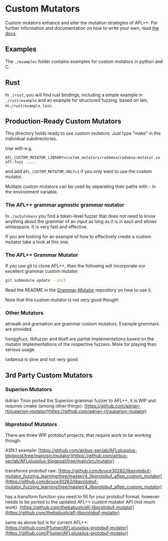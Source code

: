 # Custom Mutators

Custom mutators enhance and alter the mutation strategies of AFL++.
For further information and documentation on how to write your own, read [the docs](../docs/custom_mutators.md).

## Examples

The `./examples` folder contains examples for custom mutators in python and C.

## Rust

In `./rust`, you will find rust bindings, including a simple example in `./rust/example` and an example for structured
fuzzing, based on lain, in`./rust/example_lain`.

## Production-Ready Custom Mutators

This directory holds ready to use custom mutators.
Just type "make" in the individual subdirectories.

Use with e.g.

`AFL_CUSTOM_MUTATOR_LIBRARY=custom_mutators/radamsa/radamsa-mutator.so afl-fuzz ....`

and add `AFL_CUSTOM_MUTATOR_ONLY=1` if you only want to use the custom mutator.

Multiple custom mutators can be used by separating their paths with `:` in the environment variable.

### The AFL++ grammar agnostic grammar mutator

In `./autotokens` you find a token-level fuzzer that does not need to know
anything about the grammar of an input as long as it is in ascii and allows
whitespace.
It is very fast and effective.

If you are looking for an example of how to effectively create a custom
mutator take a look at this one.

### The AFL++ Grammar Mutator

If you use git to clone AFL++, then the following will incorporate our
excellent grammar custom mutator:

```sh
git submodule update --init
```

Read the README in the [Grammar-Mutator] repository on how to use it.

[Grammar-Mutator]: https://github.com/AFLplusplus/Grammar-Mutator

Note that this custom mutator is not very good though!

### Other Mutators

atnwalk and gramatron are grammar custom mutators. Example grammars are
provided.

honggfuzz, libfuzzer and libafl are partial implementations based on the
mutator implementations of the respective fuzzers.
More for playing than serious usage.

radamsa is slow and not very good.

## 3rd Party Custom Mutators

### Superion Mutators

Adrian Tiron ported the Superion grammar fuzzer to AFL++, it is WIP and
requires cmake (among other things):
[https://github.com/adrian-rt/superion-mutator](https://github.com/adrian-rt/superion-mutator)

### libprotobuf Mutators

There are three WIP protobuf projects, that require work to be working though:

ASN.1 example:
[https://github.com/airbus-seclab/AFLplusplus-blogpost/tree/main/src/mutator](https://github.com/airbus-seclab/AFLplusplus-blogpost/tree/main/src/mutator)

transforms protobuf raw:
[https://github.com/bruce30262/libprotobuf-mutator_fuzzing_learning/tree/master/4_libprotobuf_aflpp_custom_mutator](https://github.com/bruce30262/libprotobuf-mutator_fuzzing_learning/tree/master/4_libprotobuf_aflpp_custom_mutator)

has a transform function you need to fill for your protobuf format, however
needs to be ported to the updated AFL++ custom mutator API (not much work):
[https://github.com/thebabush/afl-libprotobuf-mutator](https://github.com/thebabush/afl-libprotobuf-mutator)

same as above but is for current AFL++:
[https://github.com/P1umer/AFLplusplus-protobuf-mutator](https://github.com/P1umer/AFLplusplus-protobuf-mutator)